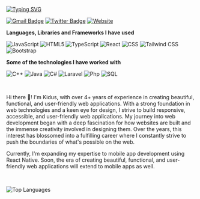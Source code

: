 <!-- ### Hi there 👋 -->
[![Typing SVG](https://readme-typing-svg.herokuapp.com?font=Architects+Daughter&color=7AF79A&size=30&lines=Hello!+It's+Kidus!;I'm+a+Front+end+Developer)](https://kiduswebsdev.web.app)

[![Gmail Badge](https://img.shields.io/badge/-Gmail-c14438?style=flat-square&logo=Gmail&logoColor=white&link=mailto:shuklaraghav321.com)](mailto:kidushh29@gmail.com) [![Twitter Badge](https://img.shields.io/badge/-Twitter-3b5998?style=flat-square&labelColor=3b5998&logo=twitter&logoColor=white&link=https://twitter.com/kidus_29/)](https://twitter.com/kidus_29)
 [![Website](https://img.shields.io/badge/-Website-black.svg?style=flat-square&logo=google-chrome&logoColor=700E01&colorB=FFBF00)](https://kiduswebsdev.web.app)


**Languages, Libraries and Frameworks I have used**


![JavaScript](https://img.shields.io/badge/-JavaScript-000000?style=flat&logo=javascript)
![HTML5](https://img.shields.io/badge/-HTML5-000000?style=flat&logo=HTML5)
![TypeScript](https://img.shields.io/badge/-TypeScript-000000?style=flat&logo=typescript&logoColor=007ACC)
![React](https://img.shields.io/badge/-React-000000?style=flat&logo=React)
![CSS](https://img.shields.io/badge/-CSS-000000?style=flat&logo=CSS3)
![Tailwind CSS](https://img.shields.io/badge/-Tailwind-000000?style=flat&logo=tailwindcss)
![Bootstrap](https://img.shields.io/badge/-Bootstrap-000000?style=flat&logo=bootstrap)

**Some of the technologies I have worked with**

![C++](https://img.shields.io/badge/-C++-000000?style=flat&logo=C%2B%2B&logoColor=00599C)
![Java](https://img.shields.io/badge/-Java-000000?style=flat&logo=java)
![C#](https://img.shields.io/badge/-CSharp-000000?style=flat&logo=csharp)
![Laravel](https://img.shields.io/badge/-Laravel-000000?style=flat&logo=laravel)
![Php](https://img.shields.io/badge/-PHP-000000?style=flat&logo=php)
![SQL](https://img.shields.io/badge/-SQL-000000?style=flat&logo=MySQL)

<br />

Hi there 👋! I'm Kidus, with over 4+ years of experience in creating beautiful, functional, and user-friendly web applications. With a strong foundation in web technologies and a keen eye for design, I strive to build responsive, accessible, and user-friendly web applications. My journey into web development began with a deep fascination for how websites are built and the immense creativity involved in designing them. Over the years, this interest has blossomed into a fulfilling career where I constantly strive to push the boundaries of what's possible on the web.

Currently, I'm expanding my expertise to mobile app development using React Native. Soon, the era of creating beautiful, functional, and user-friendly web applications will extend to mobile apps as well.

<br />

![Top Languages](https://github-readme-stats.vercel.app/api/top-langs/?username=kid-us&layout=compact&hide=c,python,shell,php,assembly,blade&theme=radical)


